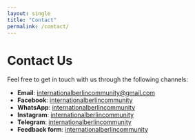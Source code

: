 ```yaml
---
layout: single
title: "Contact"
permalink: /contact/
---
```


<div class="page-header">
  <h1>Contact Us</h1>
  <p>Feel free to get in touch with us through the following channels:</p>
</div>

<div class="content-section">
  <ul>
    <li><strong>Email</strong>: <a href="mailto:internationalberlincommunity@gmail.com">internationalberlincommunity@gmail.com</a> <i class="fas fa-envelope"></i></li>
    <li><strong>Facebook</strong>: <a href="https://www.facebook.com/internationalberlincommunitye">internationalberlincommunity</a> <i class="fab fa-facebook"></i></li>
    <li><strong>WhatsApp</strong>: <a href="https://chat.whatsapp.com/KvFKTUWcWrd6lhff5YlIow">internationalberlincommunity</a> <i class="fab fa-whatsapp"></i></li>
    <li><strong>Instagram</strong>: <a href="http://www.instagram.com/internationalberlinhiking">internationalberlincommunity</a> <i class="fab fa-instagram"></i></li>
    <li><strong>Telegram</strong>: <a href="https://t.me/+0lxSMmua_rYyYzhk">internationalberlincommunity</a> <i class="fab fa-telegram"></i></li>
    <li><strong>Feedback form</strong>: <a href="https://docs.google.com/forms/d/e/1FAIpQLSei3YaeIzuYzcsVngduWWDB09b8irdvKtQLqRmCtJsuMRVPQQ/viewform">internationalberlincommunity</a> <i class="fas fa-pencil-alt"></i></li>
  </ul>
</div>
